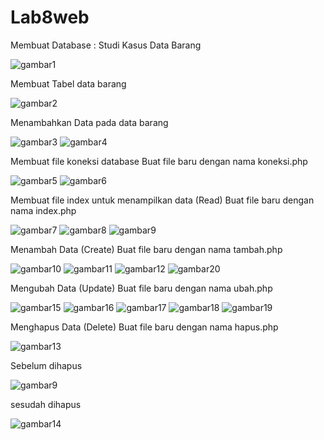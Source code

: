 # Lab8web

Membuat Database : Studi Kasus Data Barang

![gambar1](screenshoot/1.png)

Membuat Tabel data barang

![gambar2](screenshoot/2.png)

Menambahkan Data pada data barang

![gambar3](screenshoot/3.png)
![gambar4](screenshoot/4.png)

Membuat file koneksi database
Buat file baru dengan nama koneksi.php

![gambar5](screenshoot/5.png)
![gambar6](screenshoot/6.png)

Membuat file index untuk menampilkan data (Read)
Buat file baru dengan nama index.php

![gambar7](screenshoot/7.png)
![gambar8](screenshoot/8.png)
![gambar9](screenshoot/9.png)

Menambah Data (Create)
Buat file baru dengan nama tambah.php

![gambar10](screenshoot/10.png)
![gambar11](screenshoot/11.png)
![gambar12](screenshoot/12.png)
![gambar20](screenshoot/20.png)

Mengubah Data (Update)
Buat file baru dengan nama ubah.php

![gambar15](screenshoot/15.png)
![gambar16](screenshoot/16.png)
![gambar17](screenshoot/17.png)
![gambar18](screenshoot/18.png)
![gambar19](screenshoot/19.png)

Menghapus Data (Delete)
Buat file baru dengan nama hapus.php

![gambar13](screenshoot/13.png)

Sebelum dihapus

![gambar9](screenshoot/9.png)

sesudah dihapus

![gambar14](screenshoot/14.png)
